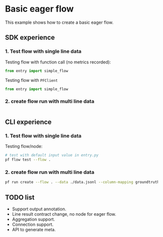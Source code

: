 # Basic eager flow

This example shows how to create a basic eager flow. 

## SDK experience

### 1. Test flow with single line data

Testing flow with function call (no metrics recorded):

```python
from entry import simple_flow


```

Testing flow with `PFClient`

```python
from entry import simple_flow


```

### 2. create flow run with multi line data

```python

```

## CLI experience

### 1. Test flow with single line data

Testing flow/node:

```bash
# test with default input value in entry.py
pf flow test --flow .
```

### 2. create flow run with multi line data

```bash
pf run create --flow . --data ./data.jsonl --column-mapping groundtruth='${data.groundtruth}' prediction='${data.prediction}' --stream
```

## TODO list

- Support output annotation.
- Line result contract change, no node for eager flow.
- Aggregation support.
- Connection support.
- API to generate meta.
